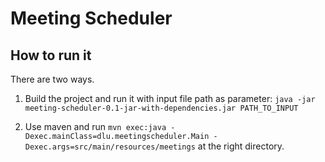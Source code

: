 # Meeting Scheduler

## How to run it

There are two ways.
1. Build the project and run it with input file path as parameter: `java -jar meeting-scheduler-0.1-jar-with-dependencies.jar PATH_TO_INPUT`

2. Use maven and run `mvn exec:java -Dexec.mainClass=dlu.meetingscheduler.Main -Dexec.args=src/main/resources/meetings` at the right directory. 